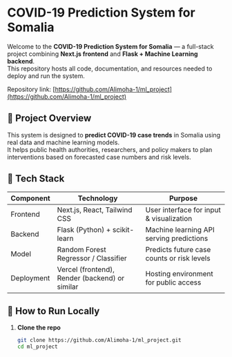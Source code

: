 # COVID-19 Prediction System for Somalia

Welcome to the **COVID-19 Prediction System for Somalia** — a full-stack project combining **Next.js frontend** and **Flask + Machine Learning backend**.  
This repository hosts all code, documentation, and resources needed to deploy and run the system.

Repository link: [https://github.com/Alimoha-1/ml_project](https://github.com/Alimoha-1/ml_project)

## 📌 Project Overview

This system is designed to **predict COVID-19 case trends** in Somalia using real data and machine learning models.  
It helps public health authorities, researchers, and policy makers to plan interventions based on forecasted case numbers and risk levels.

## 🧰 Tech Stack

| Component  | Technology             | Purpose                          |
|------------|--------------------------|-----------------------------------|
| Frontend   | Next.js, React, Tailwind CSS | User interface for input & visualization |
| Backend    | Flask (Python) + scikit-learn | Machine learning API serving predictions |
| Model      | Random Forest Regressor / Classifier | Predicts future case counts or risk levels |
| Deployment | Vercel (frontend), Render (backend) or similar | Hosting environment for public access |

## 🚀 How to Run Locally

1. **Clone the repo**  
   ```bash
   git clone https://github.com/Alimoha-1/ml_project.git
   cd ml_project
